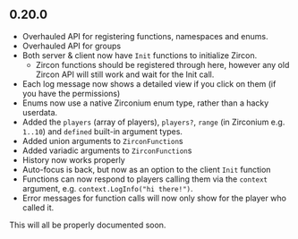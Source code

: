 ## 0.20.0
- Overhauled API for registering functions, namespaces and enums.
- Overhauled API for groups
- Both server & client now have `Init` functions to initialize Zircon.
    - Zircon functions should be registered through here, however any old Zircon API will still work and wait for the Init call.
- Each log message now shows a detailed view if you click on them (if you have the permissions)
- Enums now use a native Zirconium enum type, rather than a hacky userdata.
- Added the `players` (array of players), `players?`, `range` (in Zirconium e.g. `1..10`) and `defined` built-in argument types.
- Added union arguments to `ZirconFunction`s
- Added variadic arguments to `ZirconFunction`s
- History now works properly
- Auto-focus is back, but now as an option to the client `Init` function
- Functions can now respond to players calling them via the `context` argument, e.g. `context.LogInfo("hi there!")`.
- Error messages for function calls will now only show for the player who called it.

This will all be properly documented soon.